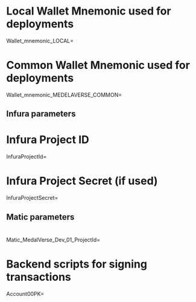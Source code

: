 # Local Wallet Mnemonic used for deployments
Wallet_mnemonic_LOCAL=

# Common Wallet Mnemonic used for deployments
Wallet_mnemonic_MEDELAVERSE_COMMON=

## Infura parameters
# Infura Project ID
InfuraProjectId=
# Infura Project Secret (if used)
InfuraProjectSecret=

## Matic parameters
# 
Matic_MedalVerse_Dev_01_ProjectId=

# Backend scripts for signing transactions
Account00PK=
